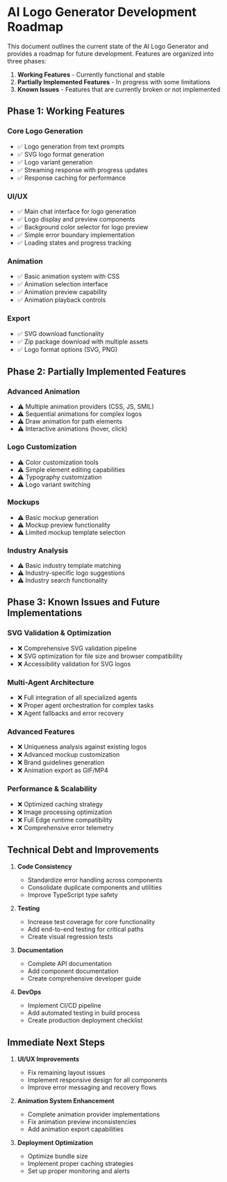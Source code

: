 # AI Logo Generator Development Roadmap

This document outlines the current state of the AI Logo Generator and provides a roadmap for future development. Features are organized into three phases:

1. **Working Features** - Currently functional and stable
2. **Partially Implemented Features** - In progress with some limitations
3. **Known Issues** - Features that are currently broken or not implemented

## Phase 1: Working Features

### Core Logo Generation

- ✅ Logo generation from text prompts
- ✅ SVG logo format generation
- ✅ Logo variant generation
- ✅ Streaming response with progress updates
- ✅ Response caching for performance

### UI/UX

- ✅ Main chat interface for logo generation
- ✅ Logo display and preview components
- ✅ Background color selector for logo preview
- ✅ Simple error boundary implementation
- ✅ Loading states and progress tracking

### Animation

- ✅ Basic animation system with CSS
- ✅ Animation selection interface
- ✅ Animation preview capability
- ✅ Animation playback controls

### Export

- ✅ SVG download functionality
- ✅ Zip package download with multiple assets
- ✅ Logo format options (SVG, PNG)

## Phase 2: Partially Implemented Features

### Advanced Animation

- ⚠️ Multiple animation providers (CSS, JS, SMIL)
- ⚠️ Sequential animations for complex logos
- ⚠️ Draw animation for path elements
- ⚠️ Interactive animations (hover, click)

### Logo Customization

- ⚠️ Color customization tools
- ⚠️ Simple element editing capabilities
- ⚠️ Typography customization
- ⚠️ Logo variant switching

### Mockups

- ⚠️ Basic mockup generation
- ⚠️ Mockup preview functionality
- ⚠️ Limited mockup template selection

### Industry Analysis

- ⚠️ Basic industry template matching
- ⚠️ Industry-specific logo suggestions
- ⚠️ Industry search functionality

## Phase 3: Known Issues and Future Implementations

### SVG Validation & Optimization

- ❌ Comprehensive SVG validation pipeline
- ❌ SVG optimization for file size and browser compatibility
- ❌ Accessibility validation for SVG logos

### Multi-Agent Architecture

- ❌ Full integration of all specialized agents
- ❌ Proper agent orchestration for complex tasks
- ❌ Agent fallbacks and error recovery

### Advanced Features

- ❌ Uniqueness analysis against existing logos
- ❌ Advanced mockup customization
- ❌ Brand guidelines generation
- ❌ Animation export as GIF/MP4

### Performance & Scalability

- ❌ Optimized caching strategy
- ❌ Image processing optimization
- ❌ Full Edge runtime compatibility
- ❌ Comprehensive error telemetry

## Technical Debt and Improvements

1. **Code Consistency**

   - Standardize error handling across components
   - Consolidate duplicate components and utilities
   - Improve TypeScript type safety

2. **Testing**

   - Increase test coverage for core functionality
   - Add end-to-end testing for critical paths
   - Create visual regression tests

3. **Documentation**

   - Complete API documentation
   - Add component documentation
   - Create comprehensive developer guide

4. **DevOps**
   - Implement CI/CD pipeline
   - Add automated testing in build process
   - Create production deployment checklist

## Immediate Next Steps

1. **UI/UX Improvements**

   - Fix remaining layout issues
   - Implement responsive design for all components
   - Improve error messaging and recovery flows

2. **Animation System Enhancement**

   - Complete animation provider implementations
   - Fix animation preview inconsistencies
   - Add animation export capabilities

3. **Deployment Optimization**
   - Optimize bundle size
   - Implement proper caching strategies
   - Set up proper monitoring and alerts
